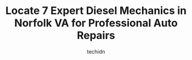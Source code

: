 ---
layout: ampstory
image: https://images.unsplash.com/photo-1530675706010-bc677ce30ab6?ixlib=rb-4.0.3&ixid=MnwxMjA3fDB8MHxwaG90by1wYWdlfHx8fGVufDB8fHx8&auto=format&fit=crop&w=640&h=853&q=80
author: techidn
featured: false
description: Searching for the finest Diesel Mechanic in Norfolk VA, USA? Look no further than the 7 best Diesel Mechanic in the area, where youll find a team of highly qualified professionals ready to 
title: Locate 7 Expert Diesel Mechanics in Norfolk VA for Professional Auto Repairs
cover:
   title: Locate 7 Expert Diesel Mechanics in Norfolk VA for Professional Auto Repairs
   subtitle: Rickpate
   background: https://images.unsplash.com/photo-1530675706010-bc677ce30ab6?ixlib=rb-4.0.3&ixid=MnwxMjA3fDB8MHxwaG90by1wYWdlfHx8fGVufDB8fHx8&auto=format&fit=crop&w=640&h=853&q=80

pages: 
 - layout: thirds
   top: <h1>#1 Hilliard Auto & Truck Repair</h1>
   bottom: "<p>Replacement of radiator and hoses and thermostat kit on my Ford explorer sport truck,  Excellent service at a good price highly recommend them</p>"
   background: https://www.knot35.com/toplist/wp-content/uploads/2023/06/best-diesel-mechanic-1-in-norfolk-va-1685834086.jpeg
   backgroundblur: true
 - layout: thirds
   top: <h1>#2 Mr Mechanics Automotive Solutions LLC</h1>
   bottom: "<p>1560 Early St # A, Norfolk, VA 23502, United States</p>"
   background: https://www.knot35.com/toplist/wp-content/uploads/2023/06/best-diesel-mechanic-2-in-norfolk-va-1685834086.jpeg
   cta:
      link: https://www.knot35.com/toplist/locate-7-expert-diesel-mechanics-in-norfolk-va-for-professional-auto-repairs/
      text: Locate 7 Expert Diesel Mechanics in Norfolk VA for Professional Auto Repairs
 - layout: thirds
   top: <h1>#3 Atlantic Diesel Repair</h1>
   bottom: "<p>1400 Old Atlantic Ave, Chesapeake, VA 23324, United States</p>"
   background: https://www.knot35.com/toplist/wp-content/uploads/2023/06/best-diesel-mechanic-3-in-norfolk-va-1685834087.jpeg
   cta:
      link: https://www.knot35.com/toplist/locate-7-expert-diesel-mechanics-in-norfolk-va-for-professional-auto-repairs/
      text: Locate 7 Expert Diesel Mechanics in Norfolk VA for Professional Auto Repairs
 - layout: thirds
   top: <h1>#4 Industrial Diesel, Inc.</h1>
   bottom: "<p>2514 Alabama Ave, Norfolk, VA 23513, United States</p>"
   background: https://images.unsplash.com/photo-1618556658017-fd9c732d1360?ixlib=rb-4.0.3&ixid=MnwxMjA3fDB8MHxwaG90by1wYWdlfHx8fGVufDB8fHx8&auto=format&fit=crop&w=640&h=853&q=80
   cta:
      link: https://www.knot35.com/toplist/locate-7-expert-diesel-mechanics-in-norfolk-va-for-professional-auto-repairs/
      text: Locate 7 Expert Diesel Mechanics in Norfolk VA for Professional Auto Repairs
 - layout: thirds
   top: <h1>#5 Mudslide Motor Sports</h1>
   bottom: "<p>236 W 25th St, Norfolk, VA 23517, United States</p>"
   background: https://images.unsplash.com/photo-1547366785-564103df7e13?ixlib=rb-4.0.3&ixid=MnwxMjA3fDB8MHxwaG90by1wYWdlfHx8fGVufDB8fHx8&auto=format&fit=crop&w=640&h=853&q=80
   cta:
      link: https://www.knot35.com/toplist/locate-7-expert-diesel-mechanics-in-norfolk-va-for-professional-auto-repairs/
      text: Locate 7 Expert Diesel Mechanics in Norfolk VA for Professional Auto Repairs
 - layout: thirds
   top: <h1>#6 J M Auto & Truck Repair</h1>
   bottom: "<p>3340 Cromwell Dr, Norfolk, VA 23509, United States</p>"
   background: https://images.unsplash.com/photo-1613843873231-1447db182f97?ixlib=rb-4.0.3&ixid=MnwxMjA3fDB8MHxwaG90by1wYWdlfHx8fGVufDB8fHx8&auto=format&fit=crop&w=640&h=853&q=80
   cta:
      link: https://www.knot35.com/toplist/locate-7-expert-diesel-mechanics-in-norfolk-va-for-professional-auto-repairs/
      text: Locate 7 Expert Diesel Mechanics in Norfolk VA for Professional Auto Repairs
 - layout: thirds
   top: <h1>#7 Jims Auto Services</h1>
   bottom: "<p>506 W 25th St, Norfolk, VA 23517, United States</p>"
   background: https://images.unsplash.com/photo-1510906594845-bc082582c8cc?ixlib=rb-4.0.3&ixid=MnwxMjA3fDB8MHxwaG90by1wYWdlfHx8fGVufDB8fHx8&auto=format&fit=crop&w=640&h=853&q=80
   cta:
      link: https://www.knot35.com/toplist/locate-7-expert-diesel-mechanics-in-norfolk-va-for-professional-auto-repairs/
      text: Locate 7 Expert Diesel Mechanics in Norfolk VA for Professional Auto Repairs
 - layout: thirds
   middle: Continue reading...
   background: https://images.unsplash.com/photo-1553949345-eb786bb3f7ba?ixlib=rb-4.0.3&ixid=MnwxMjA3fDB8MHxwaG90by1wYWdlfHx8fGVufDB8fHx8&auto=format&fit=crop&w=640&h=853&q=80
   cta:
      link: https://www.knot35.com/toplist/locate-7-expert-diesel-mechanics-in-norfolk-va-for-professional-auto-repairs/
      text: Locate 7 Expert Diesel Mechanics in Norfolk VA for Professional Auto Repairs
      
---